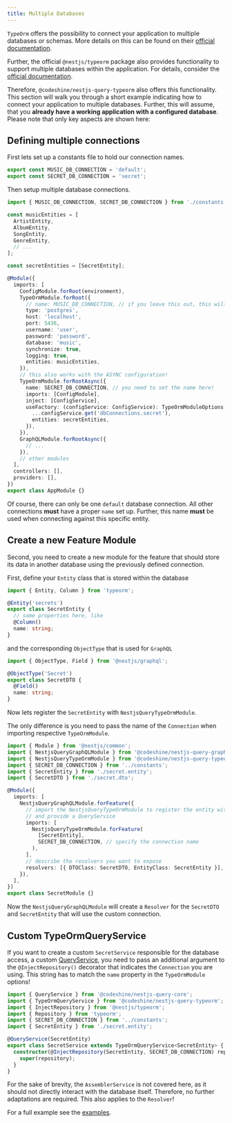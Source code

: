 ```yaml
---
title: Multiple Databases
---
```


`TypeOrm` offers the possibility to connect your application to multiple databases or schemas. More details on this can be found on their [official documentation](https://typeorm.io/#/multiple-connections).

Further, the official `@nestjs/typeorm` package also provides functionality to support multiple databases within the application. For details, consider the [official documentation](https://docs.nestjs.com/techniques/database#multiple-databases).

Therefore, `@codeshine/nestjs-query-typeorm` also offers this functionality. This section will walk you through a short example indicating how to connect your application to multiple databases. Further, this will assume, that you **already have a working application with a configured database**. Please note that only key aspects are shown here:

## Defining multiple connections

First lets set up a constants file to hold our connection names.

```ts title="constants.ts"
export const MUSIC_DB_CONNECTION = 'default';
export const SECRET_DB_CONNECTION = 'secret';
```

Then setup multiple database connections.

```ts title="app.module.ts"
import { MUSIC_DB_CONNECTION, SECRET_DB_CONNECTION } from './constants';

const musicEntities = [
  ArtistEntity,
  AlbumEntity,
  SongEntity,
  GenreEntity,
  // ...
];

const secretEntities = [SecretEntity];

@Module({
  imports: [
    ConfigModule.forRoot(environment),
    TypeOrmModule.forRoot({
      // name: MUSIC_DB_CONNECTION, // if you leave this out, this will be the "default" connection!
      type: 'postgres',
      host: 'localhost',
      port: 5436,
      username: 'user',
      password: 'password',
      database: 'music',
      synchronize: true,
      logging: true,
      entities: musicEntities,
    }),
    // this also works with the ASYNC configuration!
    TypeOrmModule.forRootAsync({
      name: SECRET_DB_CONNECTION, // you need to set the name here!
      imports: [ConfigModule],
      inject: [ConfigService],
      useFactory: (configService: ConfigService): TypeOrmModuleOptions => ({
        ...configService.get('dbConnections.secret'),
        entities: secretEntities,
      }),
    }),
    GraphQLModule.forRootAsync({
      // ...
    }),
    // other modules
  ],
  controllers: [],
  providers: [],
})
export class AppModule {}
```

Of course, there can only be one `default` database connection. All other connections **must** have a proper `name` set up. Further, this name **must** be used when connecting against this specific entity.

## Create a new Feature Module

Second, you need to create a new module for the feature that should store its data in another database using the previously defined connection.

First, define your `Entity` class that is stored within the database

```ts title="secret/secret.entity.ts"
import { Entity, Column } from 'typeorm';

@Entity('secrets')
export class SecretEntity {
  // some properties here, like
  @Column()
  name: string;
}
```

and the corresponding `ObjectType` that is used for `GraphQL`

```ts title="secret/secret.dto.ts"
import { ObjectType, Field } from '@nestjs/graphql';

@ObjectType('Secret')
export class SecretDTO {
  @Field()
  name: string;
}
```

Now lets register the `SecretEntity` with `NestjsQueryTypeOrmModule`.

The only difference is you need to pass the name of the `Connection` when importing respective `TypeOrmModule`.

```ts title="secret/secret.module.ts"
import { Module } from '@nestjs/common';
import { NestjsQueryGraphQLModule } from '@codeshine/nestjs-query-graphql';
import { NestjsQueryTypeOrmModule } from '@codeshine/nestjs-query-typeorm';
import { SECRET_DB_CONNECTION } from '../constants';
import { SecretEntity } from './secret.entity';
import { SecretDTO } from './secret.dto';

@Module({
  imports: [
    NestjsQueryGraphQLModule.forFeature({
      // import the NestjsQueryTypeOrmModule to register the entity with typeorm
      // and provide a QueryService
      imports: [
        NestjsQueryTypeOrmModule.forFeature(
          [SecretEntity],
          SECRET_DB_CONNECTION, // specify the connection name
        ),
      ],
      // describe the resolvers you want to expose
      resolvers: [{ DTOClass: SecretDTO, EntityClass: SecretEntity }],
    }),
  ],
})
export class SecretModule {}
```

Now the `NestjsQueryGraphQLModule` will create a `Resolver` for the `SecretDTO` and `SecretEntity` that will use the custom connection.

## Custom TypeOrmQueryService

If you want to create a custom `SecretService` responsible for the database access, a custom [QueryService](../services.mdx), you need to pass an additional argument to the `@InjectRepository()` decorator that indicates the `Connection` you are using. This string has to match the `name` property in the `TypeOrmModule` options!

```ts title="secret/secret.service.ts"
import { QueryService } from '@codeshine/nestjs-query-core';
import { TypeOrmQueryService } from '@codeshine/nestjs-query-typeorm';
import { InjectRepository } from '@nestjs/typeorm';
import { Repository } from 'typeorm';
import { SECRET_DB_CONNECTION } from '../constants';
import { SecretEntity } from './secret.entity';

@QueryService(SecretEntity)
export class SecretService extends TypeOrmQueryService<SecretEntity> {
  constructor(@InjectRepository(SecretEntity, SECRET_DB_CONNECTION) repository: Repository<SecretEntity>) {
    super(repository);
  }
}
```

For the sake of brevity, the `AssemblerService` is not covered here, as it should not directly interact with the database itself. Therefore, no further adaptations are required. This also applies to the `Resolver`!

For a full example see the [examples](https://github.com/doug-martin/nestjs-query/tree/master/examples/typeorm-multidb).
